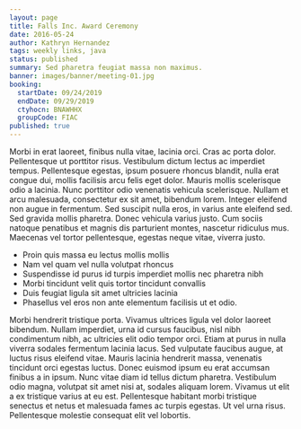 ```yaml
---
layout: page
title: Falls Inc. Award Ceremony
date: 2016-05-24
author: Kathryn Hernandez
tags: weekly links, java
status: published
summary: Sed pharetra feugiat massa non maximus.
banner: images/banner/meeting-01.jpg
booking:
  startDate: 09/24/2019
  endDate: 09/29/2019
  ctyhocn: BNAWHHX
  groupCode: FIAC
published: true
---
```

Morbi in erat laoreet, finibus nulla vitae, lacinia orci. Cras ac porta dolor. Pellentesque ut porttitor risus. Vestibulum dictum lectus ac imperdiet tempus. Pellentesque egestas, ipsum posuere rhoncus blandit, nulla erat congue dui, mollis facilisis arcu felis eget dolor. Mauris mollis scelerisque odio a lacinia. Nunc porttitor odio venenatis vehicula scelerisque.
Nullam et arcu malesuada, consectetur ex sit amet, bibendum lorem. Integer eleifend non augue in fermentum. Sed suscipit nulla eros, in varius ante eleifend sed. Sed gravida mollis pharetra. Donec vehicula varius justo. Cum sociis natoque penatibus et magnis dis parturient montes, nascetur ridiculus mus. Maecenas vel tortor pellentesque, egestas neque vitae, viverra justo.

* Proin quis massa eu lectus mollis mollis
* Nam vel quam vel nulla volutpat rhoncus
* Suspendisse id purus id turpis imperdiet mollis nec pharetra nibh
* Morbi tincidunt velit quis tortor tincidunt convallis
* Duis feugiat ligula sit amet ultricies lacinia
* Phasellus vel eros non ante elementum facilisis ut et odio.

Morbi hendrerit tristique porta. Vivamus ultrices ligula vel dolor laoreet bibendum. Nullam imperdiet, urna id cursus faucibus, nisl nibh condimentum nibh, ac ultricies elit odio tempor orci. Etiam at purus in nulla viverra sodales fermentum lacinia lacus. Sed vulputate faucibus augue, at luctus risus eleifend vitae. Mauris lacinia hendrerit massa, venenatis tincidunt orci egestas luctus. Donec euismod ipsum eu erat accumsan finibus a in ipsum. Nunc vitae diam id tellus dictum pharetra. Vestibulum odio magna, volutpat sit amet nisi at, sodales aliquam lorem. Vivamus ut elit a ex tristique varius at eu est. Pellentesque habitant morbi tristique senectus et netus et malesuada fames ac turpis egestas. Ut vel urna risus. Pellentesque molestie consequat elit vel lobortis.
